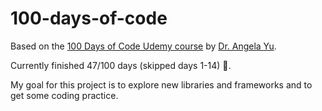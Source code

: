 # 100-days-of-code

Based on the [100 Days of Code Udemy course](https://www.udemy.com/course/100-days-of-code/) by [Dr. Angela Yu](https://github.com/angelabauer?tab=repositories).

Currently finished 47/100 days (skipped days 1-14) 🥳.

My goal for this project is to explore new libraries and frameworks and to get some coding practice.
